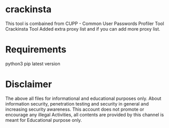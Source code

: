 # crackinsta
This tool is combained from 
CUPP - Common User Passwords Profiler Tool
Crackinsta Tool
Added extra proxy list and if you can add more proxy list.
# Requirements 
python3
pip latest version
# Disclaimer
The above all files for informational and educational purposes only. About information security, penetration testing and security in general and increasing security awareness. This account does not promote or encourage any illegal Activities, all contents are provided by this channel is meant for Educational purpose only.
